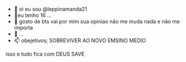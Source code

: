 - 👋  oi eu sou @leppinamanda21
- 👀eu tenho 16 ...
- 🌱 gosto de bts vai por mim sua opiniao não me muda nada e não me importa 
- 💞️  ...
- 📫 obejetivos; SOBREVIVER AO NOVO EMSINO MEDIO 
 
 isso e tudo  fica com DEUS  SAVE 
<!---
leppinamanda21/leppinamanda21 is a ✨ special ✨ repository because its `README.md` (this file) appears on your GitHub profile.
You can click the Preview link to take a look at your changes.
--->
